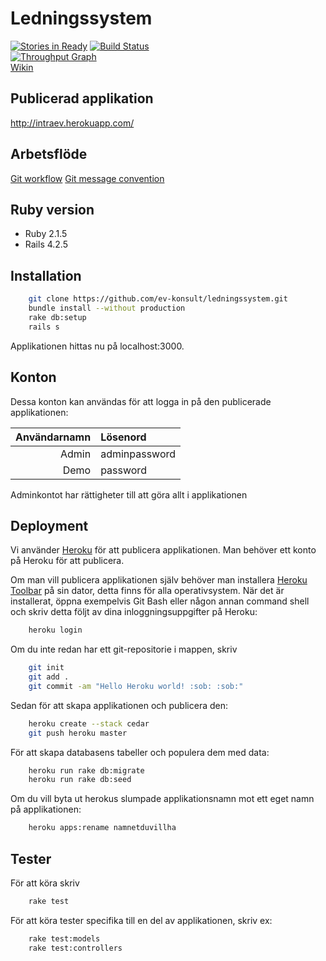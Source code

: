 ﻿# Ledningssystem  
[![Stories in Ready](https://badge.waffle.io/ev-konsult/ledningssystem.png?label=ready&title=Ready)](https://waffle.io/ev-konsult/ledningssystem)
[![Build Status](https://travis-ci.org/ev-konsult/ledningssystem.svg?branch=master)](https://travis-ci.org/ev-konsult/ledningssystem)  
[![Throughput Graph](https://graphs.waffle.io/ev-konsult/ledningssystem/throughput.svg)](https://waffle.io/ev-konsult/ledningssystem/metrics)  
[Wikin](https://github.com/ev-konsult/ledningssystem/wiki) 

## Publicerad applikation

http://intraev.herokuapp.com/

## Arbetsflöde
[Git workflow](https://github.com/ev-konsult/ledningssystem/wiki/Git-Workflow)
[Git message convention](https://github.com/ev-konsult/ledningssystem/wiki/Git-commit-message-convention)


## Ruby version
* Ruby 2.1.5
* Rails 4.2.5

## Installation
```bash
    git clone https://github.com/ev-konsult/ledningssystem.git 
    bundle install --without production
    rake db:setup
    rails s 
```  
Applikationen hittas nu på localhost:3000. 

## Konton

Dessa konton kan användas för att logga in på den publicerade applikationen:

| Användarnamn | Lösenord |
|----:|:-------|
| Admin | adminpassword |
| Demo | password |
  
Adminkontot har rättigheter till att göra allt i applikationen

## Deployment
  
Vi använder [Heroku](https://id.heroku.com/login) för att publicera applikationen. Man behöver ett konto på Heroku för att publicera.
  
Om man vill publicera applikationen själv behöver man installera [Heroku Toolbar](https://toolbelt.heroku.com/) på sin dator, detta finns för alla operativsystem. När det är installerat, öppna exempelvis Git Bash eller någon annan command shell och skriv detta följt av dina inloggningsuppgifter på Heroku:

```bash
    heroku login
``` 
  
Om du inte redan har ett git-repositorie i mappen, skriv 

```bash
    git init
    git add .
    git commit -am "Hello Heroku world! :sob: :sob:"
``` 

Sedan för att skapa applikationen och publicera den:

```bash
    heroku create --stack cedar
    git push heroku master
``` 

För att skapa databasens tabeller och populera dem med data:

```bash
    heroku run rake db:migrate
    heroku run rake db:seed
``` 

Om du vill byta ut herokus slumpade applikationsnamn mot ett eget namn på applikationen:

```bash
    heroku apps:rename namnetduvillha
``` 
  
## Tester
För att köra skriv
```bash
    rake test
```

För att köra tester specifika till en del av applikationen, skriv ex:
```bash
    rake test:models
    rake test:controllers
```
